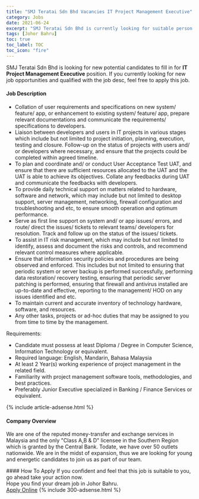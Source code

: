 ```yaml
---
title: "SMJ Teratai Sdn Bhd Vacancies IT Project Management Executive" 
category: Jobs 
date: 2021-06-24 
excerpt: "SMJ Teratai Sdn Bhd is currently looking for suitable person to fill in the IT Project Management Executive which based in Johor Bahru" 
tags: [Johor Bahru] 
toc: true 
toc_label: TOC 
toc_icon: "fire" 
--- 
```


<p>SMJ Teratai Sdn Bhd is looking for new potential candidates to fill in for <b>IT Project Management Executive</b> position. If you currently looking for new job opportunities and qualified with the job desc, feel free to apply this job.
</p><div><div><h4>Job Description</h4></div><div><div><span><div><ul><li><span>Collation of user requirements and specifications on new system/ feature/ app, or enhancement to existing system/ feature/ app, prepare relevant documentations and communicate the requirements/ specifications to developers.&#160;</span></li><li><span>Liaison between developers and users in IT&#160;</span>projects in various stages which include but not limited to&#160;project&#160;initiation, planning, execution, testing and closure. Follow-up on the status of&#160;projects with users and/ or developers where necessary, and ensure that the&#160;projects could be completed within agreed timeline.<span>&#160;</span></li><li><span>To plan and coordinate and/ or conduct User Acceptance Test UAT, and ensure that there are sufficient resources allocated to the UAT and the UAT is able to achieve its objectives. Collate any feedbacks during UAT and communicate the feedbacks with developers.&#160;</span></li><li><span>To provide daily technical support on matters related to hardware, software and network, which may include but not limited to&#160;</span><span>desktop support, server management, networking,</span><span>&#160;firewall configuration and troubleshooting</span><span>&#160;and&#160;etc, to ensure smooth operation and optimum performance.&#160;</span></li><li><span>Serve as first line support on system and/ or app issues/ errors, and route/ direct the issues/ tickets to relevant teams/ developers for resolution. Track and follow up on the status of the issues/ tickets.&#160;&#160;</span></li><li><span>To assist in IT risk management, which may include but not limited to identify, assess and document the risks and controls, and recommend relevant control measures where applicable.&#160;&#160;&#160;</span></li><li><span>Ensure that&#160;</span><span>information security policies and procedures are being observed and enforced. This includes but not limited to ensuring that periodic system or server backup is performed successfully, performing data restoration/ recovery testing, ensuring that periodic server patching is performed, ensuring that firewall and antivirus installed are up-to-date and effective, reporting to the management/ HOD on any issues identified and etc.&#160;</span></li><li><span>To maintain current and accurate inventory of technology hardware, software, and resources.&#160;</span></li><li><span>Any other tasks,&#160;</span>projects or ad-hoc duties that may be assigned to you from time to time by the management.<span>&#160;</span></li></ul><p><span>Requirements:</span></p><ul><li>Candidate must possess at least Diploma / Degree in Computer Science, Information Technology or equivalent.</li><li>Required language: English, Mandarin, Bahasa Malaysia</li><li>At least 2 Year(s) working experience of project management in the related field.</li><li>Familiarity with project management software tools, methodologies, and best practices.</li><li>Preferably Junior Executive specialized in Banking / Finance Services or equivalent.</li></ul></div></span></div></div></div> 
{% include article-adsense.html %} 
<div><div><h4>Company Overview</h4></div><div><div><span><div><p>We are one of the reputed money-transfer and exchange services in Malaysia and the only "Class A,B &amp; D" licensee in the Southern Region which is granted by the Central Bank.&#160;Todate, we have over 50 outlets nationwide.&#160;We are in the midst of expansion, thus we are looking for young and energetic candidates to join us as part of our team.</p></div></span></div></div></div> 
#### How To Apply 
If you confident and feel that this job is suitable to you, go ahead take your action now. <br/> 
Hope you find your dream job in Johor Bahru. <br/> 
<a href="https://www.jobstreet.com.my/en/job/it-project-management-executive-4598704?jobId=jobstreet-my-job-4598704&" class="btn btn--info" target="_blank" rel="nofollow noopenner">Apply Online</a> 
{% include 300-adsense.html %} 